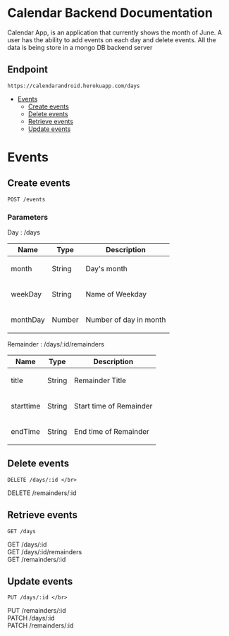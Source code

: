 # Calendar Backend Documentation
Calendar App, is an application that currently shows the month of June.
A user has the ability to add events on each day and delete events.
All the data is being store in a mongo DB backend server

## Endpoint
```https://calendarandroid.herokuapp.com/days```
- [Events](#events)
	- [Create events](#create-events)
	- [Delete events](#delete-events)
	- [Retrieve events](#retrieve-events)
	- [Update events](#update-events)
	


# Events

## Create events

	POST /events


### Parameters
Day : /days

| Name    | Type      | Description                          |
|---------|-----------|--------------------------------------|
| month			| 		String	|  <p>Day's month</p>							|
| weekDay			| 	String		|  <p>Name of Weekday</p>							|
| monthDay			| 		Number	|  <p>Number of day in month</p>|

Remainder : /days/:id/remainders

| Name    | Type      | Description                          |
|---------|-----------|--------------------------------------|
| title			| 		String	|  <p>Remainder Title</p>							|
| starttime			| 	String		|  <p>Start time of Remainder</p>							|
| endTime			| 		String	|  <p>End time of Remainder</p>|

## Delete events
	DELETE /days/:id </br>
  DELETE /remainders/:id</br>


## Retrieve events
	GET /days 
  GET /days/:id </br>
  GET /days/:id/remainders </br>
  GET /remainders/:id </br>
  
  
## Update events
	PUT /days/:id </br>
  PUT /remainders/:id </br>
  PATCH /days/:id </br>
  PATCH /remainders/:id </br>


